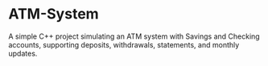 # ATM-System
A simple C++ project simulating an ATM system with Savings and Checking accounts, supporting deposits, withdrawals, statements, and monthly updates.
